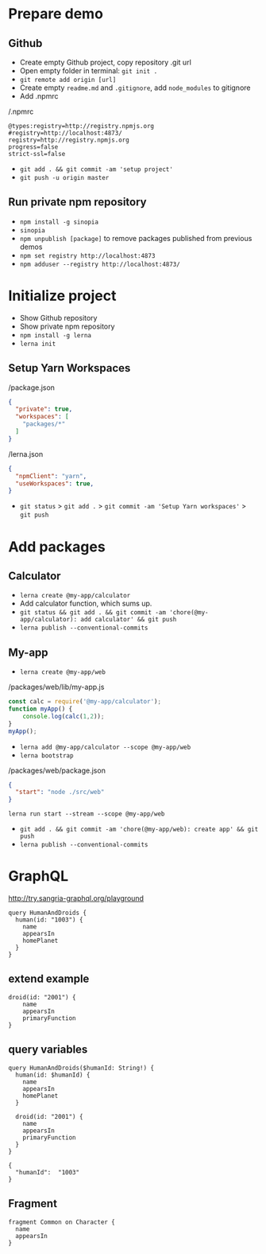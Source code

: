 # Prepare demo
## Github
- Create empty Github project, copy repository .git url
- Open empty folder in terminal: `git init .`
- `git remote add origin [url]`
- Create empty `readme.md` and `.gitignore`, add `node_modules` to gitignore
- Add .npmrc

/.npmrc
```
@types:registry=http://registry.npmjs.org
#registry=http://localhost:4873/
registry=http://registry.npmjs.org
progress=false
strict-ssl=false
```

- `git add . && git commit -am 'setup project'`
- `git push -u origin master`


## Run private npm repository
- `npm install -g sinopia`
- `sinopia`
- `npm unpublish [package]` to remove packages published from previous demos
- `npm set registry http://localhost:4873`
- `npm adduser --registry http://localhost:4873/`

# Initialize project
- Show Github repository
- Show private npm repository
- `npm install -g lerna`
- `lerna init`

## Setup Yarn Workspaces
/package.json
```json
{
  "private": true,
  "workspaces": [
    "packages/*"
  ]
}
```

/lerna.json
```json
{
  "npmClient": "yarn",
  "useWorkspaces": true,
}
```
- `git status` > `git add .` > `git commit -am 'Setup Yarn workspaces'` > `git push`


# Add packages
## Calculator
- `lerna create @my-app/calculator`
- Add calculator function, which sums up.
- `git status && git add . && git commit -am 'chore(@my-app/calculator): add calculator' && git push`
- `lerna publish --conventional-commits`

## My-app
- `lerna create @my-app/web`

/packages/web/lib/my-app.js
```javascript
const calc = require('@my-app/calculator');
function myApp() {
    console.log(calc(1,2));
}
myApp();
```
- `lerna add @my-app/calculator --scope @my-app/web`
- `lerna bootstrap`

/packages/web/package.json
```json
{
  "start": "node ./src/web"
}
```

`lerna run start --stream --scope @my-app/web`
- `git add . && git commit -am 'chore(@my-app/web): create app' && git push`
- `lerna publish --conventional-commits`


# GraphQL
http://try.sangria-graphql.org/playground
```
query HumanAndDroids {
  human(id: "1003") {
    name
    appearsIn
    homePlanet
  }
}
```

## extend example
```
droid(id: "2001") {
    name
    appearsIn
    primaryFunction
}
```

## query variables
```
query HumanAndDroids($humanId: String!) {
  human(id: $humanId) {
    name
    appearsIn
    homePlanet
  }

  droid(id: "2001") {
    name
    appearsIn
    primaryFunction
  }
}

{
  "humanId":  "1003"
}
```

## Fragment
```
fragment Common on Character {
  name
  appearsIn
}
```